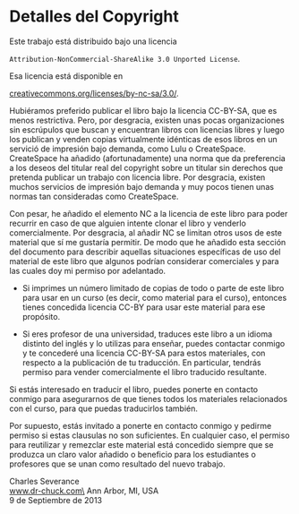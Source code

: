 Detalles del Copyright
======================

Este trabajo está distribuido bajo una licencia

`Attribution-NonCommercial-ShareAlike 3.0 Unported License`.

Esa licencia está disponible en

[creativecommons.org/licenses/by-nc-sa/3.0/](creativecommons.org/licenses/by-nc-sa/3.0/).

Hubiéramos preferido publicar el libro bajo la licencia CC-BY-SA, que es
menos restrictiva. Pero, por desgracia, existen unas pocas
organizaciones sin escrúpulos que buscan y encuentran libros con
licencias libres y luego los publican y venden copias virtualmente
idénticas de esos libros en un servició de impresión bajo demanda, como
Lulu o CreateSpace. CreateSpace ha añadido (afortunadamente) una norma
que da preferencia a los deseos del titular real del copyright sobre un
titular sin derechos que pretenda publicar un trabajo con licencia
libre. Por desgracia, existen muchos servicios de impresión bajo demanda
y muy pocos tienen unas normas tan consideradas como CreateSpace.

Con pesar, he añadido el elemento NC a la licencia de este libro para
poder recurrir en caso de que alguien intente clonar el libro y venderlo
comercialmente. Por desgracia, al añadir NC se limitan otros usos de
este material que sí me gustaría permitir. De modo que he añadido esta
sección del documento para describir aquellas situaciones específicas de
uso del material de este libro que algunos podrían considerar
comerciales y para las cuales doy mi permiso por adelantado.

-   Si imprimes un número limitado de copias de todo o parte de este
    libro para usar en un curso (es decir, como material para el curso),
    entonces tienes concedida licencia CC-BY para usar este material
    para ese propósito.

-   Si eres profesor de una universidad, traduces este libro a un idioma
    distinto del inglés y lo utilizas para enseñar, puedes contactar
    conmigo y te concederé una licencia CC-BY-SA para estos materiales,
    con respecto a la publicación de tu traducción. En particular,
    tendrás permiso para vender comercialmente el libro
    traducido resultante.

Si estás interesado en traducir el libro, puedes ponerte en contacto
conmigo para asegurarnos de que tienes todos los materiales relacionados
con el curso, para que puedas traducirlos también.

Por supuesto, estás invitado a ponerte en contacto conmigo y pedirme
permiso si estas clausulas no son suficientes. En cualquier caso, el
permiso para reutilizar y remezclar este material está concedido siempre
que se produzca un claro valor añadido o beneficio para los estudiantes
o profesores que se unan como resultado del nuevo trabajo.

Charles Severance\
www.dr-chuck.com\
Ann Arbor, MI, USA\
9 de Septiembre de 2013
